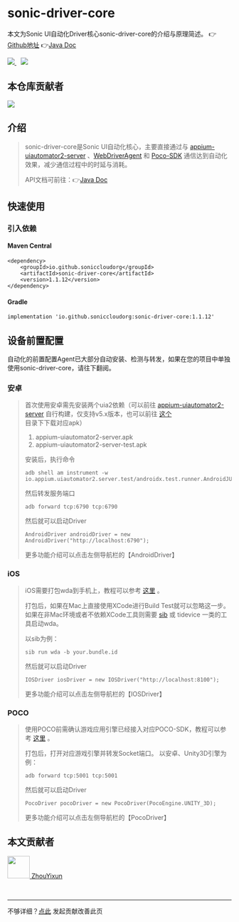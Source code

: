 # sonic-driver-core

本文为Sonic UI自动化Driver核心sonic-driver-core的介绍与原理简述。 👉[Github地址](https://github.com/SonicCloudOrg/sonic-driver-core) 👉[Java Doc](https://s01.oss.sonatype.org/service/local/repositories/releases/archive/io/github/soniccloudorg/sonic-driver-core/1.1.12/sonic-driver-core-1.1.12-javadoc.jar/!/index.html)

<a href="#">  
<img src="https://img.shields.io/github/stars/SonicCloudOrg/sonic-driver-core?style=social">
<img style="margin-left:10px" src="https://img.shields.io/github/forks/SonicCloudOrg/sonic-driver-core?style=social">
</a>

## 本仓库贡献者

<a href="https://github.com/SonicCloudOrg/sonic-driver-core/graphs/contributors">
  <img src="https://contrib.rocks/image?repo=SonicCloudOrg/sonic-driver-core" />
</a>

## 介绍

> sonic-driver-core是Sonic UI自动化核心，主要直接通过与 
[appium-uiautomator2-server](https://github.com/SonicCloudOrg/sonic-appium-uiautomator2-server) 、[WebDriverAgent](https://github.com/SonicCloudOrg/sonic-ios-wda) 和
 [Poco-SDK](https://github.com/SonicCloudOrg/sonic-sdk-poco) 通信达到自动化效果，减少通信过程中的时延与消耗。
> 
> API文档可前往：👉[Java Doc](https://s01.oss.sonatype.org/service/local/repositories/releases/archive/io/github/soniccloudorg/sonic-driver-core/1.1.12/sonic-driver-core-1.1.12-javadoc.jar/!/index.html)

## 快速使用

### 引入依赖

#### Maven Central

```
<dependency>
    <groupId>io.github.soniccloudorg</groupId>
    <artifactId>sonic-driver-core</artifactId>
    <version>1.1.12</version>
</dependency>
```

#### Gradle

```
implementation 'io.github.soniccloudorg:sonic-driver-core:1.1.12'
```

## 设备前置配置

自动化的前置配置Agent已大部分自动安装、检测与转发，如果在您的项目中单独使用sonic-driver-core，请往下翻阅。

### 安卓
> 首次使用安卓需先安装两个uia2依赖（可以前往 [appium-uiautomator2-server](https://github.com/SonicCloudOrg/sonic-appium-uiautomator2-server) 自行构建，仅支持v5.x版本，也可以前往 [这个](https://github.com/SonicCloudOrg/sonic-agent/tree/main/plugins) 目录下下载对应apk）
> 1. appium-uiautomator2-server.apk
> 2. appium-uiautomator2-server-test.apk
> 
> 安装后，执行命令
> ```
> adb shell am instrument -w io.appium.uiautomator2.server.test/androidx.test.runner.AndroidJUnitRunner
> ```
> 然后转发服务端口
> ```
> adb forward tcp:6790 tcp:6790
> ```
> 然后就可以启动Driver
> ```
> AndroidDriver androidDriver = new AndroidDriver("http://localhost:6790");
> ```
> 更多功能介绍可以点击左侧导航栏的【AndroidDriver】

### iOS

> iOS需要打包wda到手机上，教程可以参考 [这里](https://sonic-cloud.gitee.io/#/Deploy?tag=ios) 。
> 
> 打包后，如果在Mac上直接使用XCode进行Build Test就可以忽略这一步。
> 如果在非Mac环境或者不依赖XCode工具则需要 [sib](https://sonic-cloud.gitee.io/#/SIB) 或 tidevice 一类的工具启动wda。
> 
> 以sib为例：
> ```
> sib run wda -b your.bundle.id
> ```
> 然后就可以启动Driver
> ```
> IOSDriver iosDriver = new IOSDriver("http://localhost:8100");
> ```
> 更多功能介绍可以点击左侧导航栏的【IOSDriver】

### POCO

> 使用POCO前需确认游戏应用引擎已经接入对应POCO-SDK，教程可以参考 [这里](https://sonic-cloud.gitee.io/#/Document?tag=poco) 。
> 
> 打包后，打开对应游戏引擎并转发Socket端口。 以安卓、Unity3D引擎为例：
> ```
> adb forward tcp:5001 tcp:5001
> ```
> 然后就可以启动Driver
> ```
> PocoDriver pocoDriver = new PocoDriver(PocoEngine.UNITY_3D);
> ```
> 更多功能介绍可以点击左侧导航栏的【PocoDriver】

## 本文贡献者
<div class="cont">
<a href="https://github.com/ZhouYixun" target="_blank">
<img src="https://avatars.githubusercontent.com/u/56339314?v=4" width="50"/>
<span>ZhouYixun</span>
</a>
</div>


&nbsp;
&nbsp;
***
不够详细？[点此](https://github.com/SonicCloudOrg/sonic-offical-website/edit/main/src/markdown/sdc/re-sdc.md) 发起贡献改善此页
